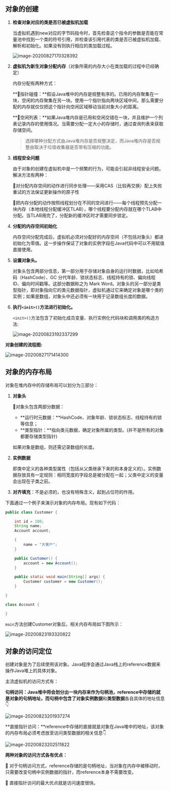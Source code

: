 ## 对象的创建

1. **检查对象对应的类是否已被虚拟机加载**

   当虚拟机遇到new对应的字节码指令时，首先检查这个指令的参数是否能在常量池中找到一个类的符号引用，并检查该引用代表的类是否已被虚拟机加载、解析和初始化。如果没有则执行相应的类加载过程。

   ![image-20200827170328392](http://codeduck.top/md/images/image-20200827170328392.png)

2. **虚拟机为新生对象分配内存**（对象所需的内存大小在类加载的过程中已经确定）

   内存分配有两种方式：

   **:deciduous_tree:指针碰撞：**假设Java堆中的内存是规整有序的。已用的内存聚集在一块，空闲的内存聚集在另一块。使用一个指针指向两块区域中间，那么需要分配的内存就仅仅把这个指针向空闲区域移动当前对象大小的距离。

   **:deciduous_tree:空闲列表：**如果Java堆内存是已用和空闲交错在一块，并且维护一个列表记录内存的使用情况。当需要分配一定大小的存储时，通过查询列表来获取存储空间。

   > 选择哪种分配方式由Java堆内存是否规整决定，而Java堆内存是否规整由取决于垃圾收集器是否带有压缩的功能。

   

3. **线程安全问题**

   由于对象的创建在虚拟机中是一个频繁的行为，可能会引起非线程安全问题。解决方法有两种：

   :palm_tree:对分配内存空间的动作进行同步处理——采用CAS（比较再交换）配上失败重试的方法保证更新操作的原子性

   :palm_tree:把内存分配的动作按照线程划分在不同的空间进行——每个线程预先分配一块内存（本地线程分配缓冲区TLAB），哪个线程要分配内存就在哪个TLAB中分配。当TLAB用完了，分配新的缓冲区时才需要同步锁定。

4. **分配的内存空间初始化**

   内存空间分配完成后，虚拟机必须对分配好的内存空间（不包括对象头）都进初始化为零值。这一步操作保证了对象的实例字段在Java代码中可以不用赋值直接使用。

5. **设置对象头。**

   对象头包含两部分信息，第一部分用于存储对象自身的运行时数据，比如哈希码（HashCode）、GC 分代年龄、锁状态标志、线程持有的锁、偏向线程 ID、偏向时间戳等。这部分数据称之为 Mark Word。对象头的另一部分是类型指针，即对象指向它的类元数据指针，虚拟机通过它来确定对象是哪个类的实例；如果是数组，对象头中还必须有一块用于记录数组长度的数据。

6. **执行`<init>()`方法进行初始化。**

   `<init>()`方法包含了初始化成员变量、执行实例化代码块和调用类的构造方法:

   ![image-20200823192337299](http://codeduck.top/md/imagesimage-20200823192337299.png)

**对象创建的流程图:**

![image-20200827171414300](http://codeduck.top/md/images/image-20200827171414300.png)

## 对象的内存布局

对象在堆内存中的存储布局可以划分为三部分：

1. **对象头**

   **:evergreen_tree:**​ 对象头包含两部分数据：

   - **运行时元数据：**HashCode、对象年龄、锁状态标志、线程持有的锁等信息；
   - **类型指针：**指向类元数据，确定对象所属的类型。(并不是所有的对象都要存储类型指针)

   如果对象是数组，则还需记录数组的长度。

2. **实例数据**

   即类中定义的各种类型属性（包括从父类继承下来的和本身定义的）。实例数据存放具有一定规则：相同宽度的字段总是被分配在一起；父类中定义的变量会出现在子类之前。

3. **对齐填充**：不是必须的，也没有特殊含义，起到占位符的作用。

下面通过一个例子来演示对象的内存布局。现有如下代码：

```java
public class Customer {

    int id = 100;
    String name;
    Account account;	

    {
        name = "大客户";
    }

    public Customer() {
        account = new Account();
    }

    public static void main(String[] args) {
        Customer customer = new Customer();
    }

}

class Account {

}
```

`main`方法创建Customer对象后，相关内存布局如下图所示：

![image-20200823193320822](http://codeduck.top/md/imagesimage-20200823193320822.png)

## 对象的访问定位

创建对象是为了后续使用该对象。Java程序会通过Java栈上的reference数据来操作Java堆上的具体对象。

主流虚拟机的访问方式有：

**句柄访问：**Java堆中将会划分出一块内存来作为句柄池，reference中存储的就是对象的句柄地址，而句柄中包含了**对象实例数据**和**类型数据**各自具体的地址信息:point_down:

![image-20200823201937274](http://codeduck.top/md/imagesimage-20200823201937274.png)

**直接指针访问：**reference中存储的直接就是对象在Java堆中的地址，该对象的内存布局必须考虑放至访问类型数据的相关信息:point_down:

![image-20200823202511822](http://codeduck.top/md/imagesimage-20200823202511822.png)

**两种对象的访问方式各有优点：**

:maple_leaf: 对于句柄访问方式，reference存储的是句柄地址，当对象在内存中被移动时，只需要改变句柄中实例数据的指针，而reference本身不需要改变。

:maple_leaf: 直接指针访问的最大优点就是访问速度很快。
